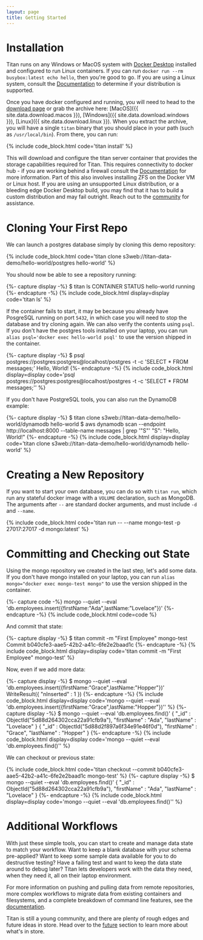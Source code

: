 ```yaml
---
layout: page
title: Getting Started
---
```


# Installation

Titan runs on any Windows or MacOS system with [Docker
Desktop](https://www.docker.com/products/docker-desktop) installed and
configured to run Linux containers. If you can run `docker run --rm
busybox:latest echo hello`, then you're good to go. If you are using a Linux
system, consult the [Documentation](/docs) to determine if your distribution is
supported.

Once you have docker configured and running, you will need to head to the
[download page](/download) or grab the archive here:
[MacOS]({{ site.data.download.macos }}),
[Windows]({{ site.data.download.windows }}),
[Linux]({{ site.data.download.linux }}). When you extract the archive,
you will have a single `titan` binary that you should place in your path
(such as `/usr/local/bin`). From there, you can run:

{% include code_block.html code='titan install' %}

This will download and configure the titan server container that provides the
storage capabilities required for Titan. This requires connectivity to docker
hub - if you are working behind a firewall consult the [Documentation](/docs)
for more information. Part of this also involves installing ZFS on the
Docker VM or Linux host. If you are using an unsupported Linux distribution,
or a bleeding edge Docker Desktop build, you may find that it has to build
a custom distribution and may fail outright. Reach out to the
[community](/community) for assistance.

# Cloning Your First Repo
We can launch a postgres database simply by cloning this demo repository:

{% include code_block.html code='titan clone s3web://titan-data-demo/hello-world/postgres hello-world' %}

You should now be able to see a repository running:

{%- capture display -%}
$ titan ls
CONTAINER             STATUS
hello-world           running
{%- endcapture -%}
{% include code_block.html display=display code='titan ls' %}

If the container fails to start, it may be because you already have PosgreSQL
running on port `5432`, in which case you will need to stop the database  and
try cloning again. We can also verify the contents using `psql`. If you don't
have the postgres tools installed on your laptop, you can run `alias
psql='docker exec hello-world psql'` to use the version shipped in the
container.

{%- capture display -%}
$ psql postgres://postgres:postgres@localhost/postgres -t -c 'SELECT * FROM messages;'
 Hello, World!
{%- endcapture -%}
{% include code_block.html display=display code='psql postgres://postgres:postgres@localhost/postgres -t -c \'SELECT * FROM messages;\'' %}

If you don't have PostgreSQL tools, you can also run the DynamoDB example:

{%- capture display -%}
$ titan clone s3web://titan-data-demo/hello-world/dynamodb hello-world
$ aws dynamodb scan --endpoint http://localhost:8000 --table-name messages | grep '"S"'
                "S": "Hello, World!"
{%- endcapture -%}
{% include code_block.html display=display code='titan clone s3web://titan-data-demo/hello-world/dynamodb hello-world' %}

# Creating a New Repository

If you want to start your own database, you can do so with `titan run`, which
run any stateful docker image with a `VOLUME` declaration, such as MongoDB. The
arguments after `--` are standard docker arguments, and must include `-d` and
`--name`.

{% include code_block.html code='titan run -- --name mongo-test -p 27017:27017 -d mongo:latest' %}

# Committing and Checking out State

Using the mongo repository we created in the last step, let's add some data.
If you don't have mongo installed on your laptop, you can run
`alias mongo="docker exec mongo-test mongo"` to use the version shipped in
the container.

{%- capture code -%}
mongo --quiet --eval 'db.employees.insert({firstName:"Ada",lastName:"Lovelace"})'
{%- endcapture -%}
{% include code_block.html code=code %}

And commit that state:

{%- capture display -%}
$ titan commit -m "First Employee" mongo-test
Commit b040cfe3-aae5-42b2-a41c-6fe2e2baad1c
{%- endcapture -%}
{% include code_block.html display=display code='titan commit -m "First Employee" mongo-test' %}

Now, even if we add more data:

{%- capture display -%}
$ mongo --quiet --eval 'db.employees.insert({firstName:"Grace",lastName:"Hopper"})'
WriteResult({ "nInserted" : 1 })
{%- endcapture -%}
{% include code_block.html display=display code='mongo --quiet --eval \'db.employees.insert({firstName:"Grace",lastName:"Hopper"})\'' %}
{%- capture display -%}
$ mongo --quiet --eval 'db.employees.find()'
{ "_id" : ObjectId("5d88d264302cca22a91cfb9a"), "firstName" : "Ada", "lastName" : "Lovelace" }
{ "_id" : ObjectId("5d88d2f897a6f34e91e46f0d"), "firstName" : "Grace", "lastName" : "Hopper" }
{%- endcapture -%}
{% include code_block.html display=display code='mongo --quiet --eval \'db.employees.find()\'' %}

We can checkout or previous state:

{% include code_block.html code='titan checkout --commit b040cfe3-aae5-42b2-a41c-6fe2e2baad1c mongo-test' %}
{%- capture display -%}
$ mongo --quiet --eval 'db.employees.find()'
{ "_id" : ObjectId("5d88d264302cca22a91cfb9a"), "firstName" : "Ada", "lastName" : "Lovelace" }
{%- endcapture -%}
{% include code_block.html display=display code='mongo --quiet --eval \'db.employees.find()\'' %}

# Additional Workflows

With just these simple tools, you can start to create and manage data state to
match your workflow. Want to keep a blank database with your schema pre-applied?
Want to keep some sample data available for you to do destructive testing?
Have a failing test and want to keep the data state around to debug later? Titan
lets developers work with the data they need, when they need it, all on their
laptop environment.

For more information on pushing and pulling data from remote repositories,
more complex workflows to migrate data from existing containers and filesystems,
and a complete breakdown of command line features, see the
[documentation](/docs).

Titan is still a young community, and there are plenty of rough edges and future
ideas in store. Head over to the [future](/future) section to learn more about
what's in store.
